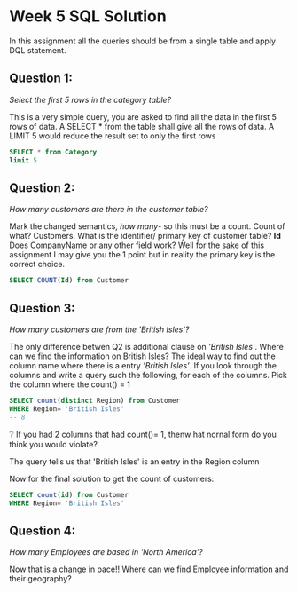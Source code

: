 # Week 5 SQL Solution
In this assignment all the queries should be from a single table and apply DQL statement.

## Question 1:
*Select the first 5 rows in the category table?*

This is a very simple query, you are asked to find all the data in the first 5 rows of data. A SELECT * from the table shall give all the rows of data. A LIMIT 5 would reduce the result set to only the first  rows
```sql
SELECT * from Category
limit 5
```

## Question 2:
*How many customers are there in the customer table?*

Mark the changed semantics, *how many*- so this must be a count. Count of what? Customers. What is the identifier/ primary key of customer table? **Id**
Does CompanyName or any other field work? Well for the sake of this assignment I may give you the 1 point but in reality the primary key is the correct choice.

```sql
SELECT COUNT(Id) from Customer
```

## Question 3:
*How many customers are from the 'British Isles'?*

The only difference betwen Q2 is additional clause on *'British Isles'*. Where can we find the information on British Isles? The ideal way to find out the column name where there is a entry *'British Isles'*. If you look through the columns and write a query such the following,  for each of the columns. Pick the column where the count() = 1 

```sql
SELECT count(distinct Region) from Customer
WHERE Region= 'British Isles'
-- 8
```
❔ If you had 2 columns that had count()= 1, thenw hat nornal form do you think you would violate?

The query tells us that 'British Isles' is an entry in the Region column

Now for the final solution to get the count of customers:

```sql
SELECT count(id) from Customer
WHERE Region= 'British Isles'
```

## Question 4: 
*How many Employees are based in 'North America'?*

Now that is a change in pace!! Where can we find Employee information and their geography? 




